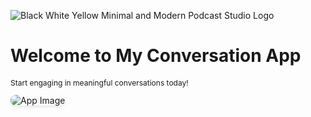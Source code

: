 ![Black White Yellow Minimal and Modern Podcast Studio Logo](https://github.com/othmanetaybi/Chat_Application/assets/82034036/dd1f5768-872f-47bf-8ca1-00fc9e405d45)
<!DOCTYPE html>
<html lang="en">
<head>
  <meta charset="UTF-8">
  <meta name="viewport" content="width=device-width, initial-scale=1.0">
  <title>My Web Page</title>
</head>
<body>
  <div class="container">
    <h1>Welcome to My Conversation App</h1>
    <p style="font-size: 12px;">Start engaging in meaningful conversations today!</p>
    <img src="your-image-url.jpg" alt="App Image" style="max-width: 100%; height: auto; border-radius: 10px; box-shadow: 0 2px 4px rgba(0, 0, 0, 0.1);">
  </div>
</body>
</html>
